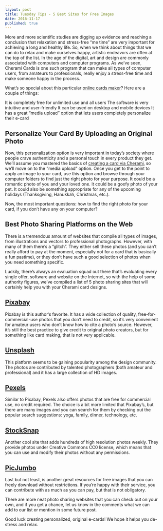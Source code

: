 ```yaml
---
layout: post
title: Tuesday Tips - 5 Best Sites for Free Images
date: 2016-11-17
published: true
---
```


More and more scientific studies are digging up evidence and reaching a conclusion that relaxation and stress-free “me time” are very important for achieving a long and healthy life. So, when we think about things that we can do to relax and make ourselves happy, artistic endeavors are often at the top of the list. In the age of the digital, art and design are commonly associated with computers and computer programs. As we’ve seen, Cherami Cards is one such program that can make all types of computer users, from amateurs to professionals, really enjoy a stress-free time and make someone happy in the process.

What’s so special about this particular [online cards maker](https://cherami.cards/)? Here are a couple of things:

It is completely free for unlimited use and all users
The software is very intuitive and user-friendly
It can be used on desktop and mobile devices
It has a great “media upload” option that lets users completely personalize their e-card

## Personalize Your Card By Uploading an Original Photo 


Now, this personalization option is very important in today’s society where people crave authenticity and a personal touch in every product they get. We’ll assume you mastered the basics of [creating a card via Cherami](http://blog.cherami.cards/blog/Step-By-Step-Guide-to-Using-Cherami-Love-Cards-Maker/), so we’ll move on to the “media upload” option.  Once you get to the point to apply an image to your card, use this option and browse through your computer folders to find just the right photo for your purpose. It could be a romantic photo of you and your loved one. It could be a goofy photo of your pet. It could also be something appropriate for any of the upcoming holidays (Thanksgiving, Hanukkah, Christmas, etc.). 


Now, the most important questions: how to find the right photo for your card, if you don’t have any on your computer? 


## Best Photo Sharing Platforms on the Web


There is a tremendous amount of websites that compile all types of images, from illustrations and vectors to professional photographs. However, with many of them there’s a “glitch”. They either sell these photos (and you can’t really afford to pay at the moment, especially not for a card that is basically a fun pastime), or they don’t have such a good selection of photos when you need something specific. 


Luckily, there’s always an evaluation squad out there that’s evaluating every single offer, software and website on the Internet, so with the help of some authority figures, we’ve compiled a list of 5 photo sharing sites that will certainly help you with your Cherami card designs. 


## [Pixabay](https://pixabay.com/)


Pixabay is this author’s favorite. It has a wide collection of quality, free-for-commercial-use photos that you don’t need to credit, so it’s very convenient for amateur users who don’t know how to cite a photo’s source. However, it’s still the best practice to give credit to original photo creators, but for something like card making, that is not very applicable. 


## [Unsplash](https://Unsplash.com/)


This platform seems to be gaining popularity among the design community. The photos are contributed by talented photographers (both amateur and professional) and it has a large collection of HD images. 


## [Pexels](https://Pexels.com/)

Similar to Pixabay, Pexels also offers photos that are free for commercial use, no credit required. The choice is a bit more limited that Pixabay’s, but there are many images and you can search for them by checking out the popular search suggestions: yoga, family, dinner, technology, etc. 


## [StockSnap](https://StockSnap.io/)

Another cool site that adds hundreds of high resolution photos weekly. They provide photos under Creative Commons CC0 license, which means that you can use and modify their photos without any permissions.


## [PicJumbo](https://PicJumbo.com/)


Last but not least, is another great resources for free images that you can freely download without restrictions. If you’re happy with their service, you can contribute with as much as you can pay, but that is not obligatory. 


There are more neat photo sharing websites that you can check out on your own, and if you get a chance, let us know in the comments what we can add to our list or mention in some future post.


Good luck creating personalized, original e-cards! We hope it helps you de-stress and relax. 
